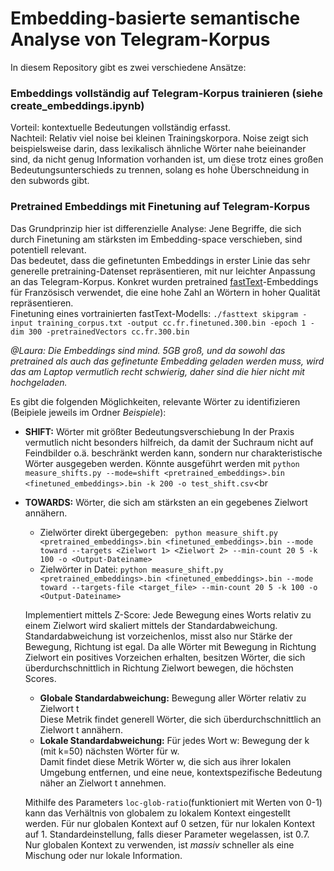 # Embedding-basierte semantische Analyse von Telegram-Korpus

In diesem Repository gibt es zwei verschiedene Ansätze: 
### Embeddings vollständig auf Telegram-Korpus trainieren (siehe create_embeddings.ipynb)
Vorteil: kontextuelle Bedeutungen vollständig erfasst. <br>
Nachteil: Relativ viel noise bei kleinen Trainingskorpora. 
Noise zeigt sich beispielsweise darin, dass lexikalisch ähnliche Wörter nahe beieinander sind, da nicht genug Information vorhanden ist, um diese trotz eines großen Bedeutungsunterschieds zu trennen, solang es hohe Überschneidung in den subwords gibt. 

### Pretrained Embeddings mit Finetuning auf Telegram-Korpus
Das Grundprinzip hier ist differenzielle Analyse: Jene Begriffe, die sich durch Finetuning am stärksten im Embedding-space verschieben, sind potentiell relevant. <br>
Das bedeutet, dass die gefinetunten Embeddings in erster Linie das sehr generelle pretraining-Datenset repräsentieren, mit nur leichter Anpassung an das Telegram-Korpus.     Konkret wurden pretrained [fastText](https://fasttext.cc/docs/en/language-identification.html)-Embeddings für Französisch verwendet, die eine hohe Zahl an Wörtern in hoher Qualität repräsentieren. <br>
Finetuning eines vortrainierten fastText-Modells: `./fasttext skipgram -input training_corpus.txt -output cc.fr.finetuned.300.bin -epoch 1 -dim 300 -pretrainedVectors cc.fr.300.bin`<br>

*@Laura: Die Embeddings sind mind. 5GB groß, und da sowohl das pretrained als auch das gefinetunte Embedding geladen werden muss, wird das am Laptop vermutlich recht schwierig, daher sind die hier nicht mit hochgeladen.*

Es gibt die folgenden Möglichkeiten, relevante Wörter zu identifizieren (Beipiele jeweils im Ordner *Beispiele*): 
- **SHIFT:** Wörter mit größter Bedeutungsverschiebung
    In der Praxis vermutlich nicht besonders hilfreich, da damit der Suchraum nicht auf Feindbilder o.ä. beschränkt werden kann, sondern nur charakteristische Wörter ausgegeben werden. 
    Könnte ausgeführt werden mit `python measure_shifts.py --mode=shift <pretrained_embeddings>.bin <finetuned_embeddings>.bin -k 200 -o test_shift.csv`<br

- **TOWARDS:** Wörter, die sich am stärksten an ein gegebenes Zielwort annähern. 
    - Zielwörter direkt übergegeben: 
        ` python measure_shift.py <pretrained_embeddings>.bin <finetuned_embeddings>.bin --mode toward --targets <Zielwort 1> <Zielwort 2> --min-count 20 5 -k 100 -o <Output-Dateiname>`
    - Zielwörter in Datei: 
        `python measure_shift.py <pretrained_embeddings>.bin <finetuned_embeddings>.bin --mode toward --targets-file <target_file> --min-count 20 5 -k 100 -o <Output-Dateiname>`

    Implementiert mittels Z-Score: Jede Bewegung eines Worts relativ zu einem Zielwort wird skaliert mittels der Standardabweichung. 
    Standardabweichung ist vorzeichenlos, misst also nur Stärke der Bewegung, Richtung ist egal. Da alle Wörter mit Bewegung in Richtung Zielwort ein positives Vorzeichen erhalten, besitzen Wörter, die sich überdurchschnittlich in Richtung Zielwort bewegen, die höchsten Scores. <br>
    - **Globale Standardabweichung:** Bewegung aller Wörter relativ zu Zielwort t<br>
        Diese Metrik findet generell Wörter, die sich überdurchschnittlich an Zielwort t annähern. <br>
    - **Lokale Standardabweichung:**  Für jedes Wort w: Bewegung der k (mit k=50) nächsten Wörter für w. <br>
        Damit findet diese Metrik Wörter w, die sich aus ihrer lokalen Umgebung entfernen, und eine neue, kontextspezifische Bedeutung näher an Zielwort t annehmen. <br>
    
    Mithilfe des Parameters `loc-glob-ratio`(funktioniert mit Werten von 0-1) kann das Verhältnis von globalem zu lokalem Kontext eingestellt werden. Für nur globalen Kontext auf 0 setzen, für nur lokalen Kontext auf 1. Standardeinstellung, falls dieser Parameter wegelassen, ist 0.7. Nur globalen Kontext zu verwenden, ist *massiv* schneller als eine Mischung oder nur lokale Information. <br>



